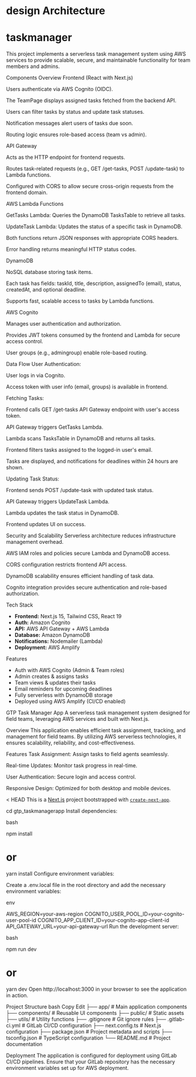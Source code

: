 
design Architecture
=======
# taskmanager

This project implements a serverless task management system using AWS services to provide scalable, secure, and maintainable functionality for team members and admins.

Components Overview
Frontend (React with Next.js)

Users authenticate via AWS Cognito (OIDC).

The TeamPage displays assigned tasks fetched from the backend API.

Users can filter tasks by status and update task statuses.

Notification messages alert users of tasks due soon.

Routing logic ensures role-based access (team vs admin).

API Gateway

Acts as the HTTP endpoint for frontend requests.

Routes task-related requests (e.g., GET /get-tasks, POST /update-task) to Lambda functions.

Configured with CORS to allow secure cross-origin requests from the frontend domain.

AWS Lambda Functions

GetTasks Lambda: Queries the DynamoDB TasksTable to retrieve all tasks.

UpdateTask Lambda: Updates the status of a specific task in DynamoDB.

Both functions return JSON responses with appropriate CORS headers.

Error handling returns meaningful HTTP status codes.

DynamoDB

NoSQL database storing task items.

Each task has fields: taskId, title, description, assignedTo (email), status, createdAt, and optional deadline.

Supports fast, scalable access to tasks by Lambda functions.

AWS Cognito

Manages user authentication and authorization.

Provides JWT tokens consumed by the frontend and Lambda for secure access control.

User groups (e.g., admingroup) enable role-based routing.

Data Flow
User Authentication:

User logs in via Cognito.

Access token with user info (email, groups) is available in frontend.

Fetching Tasks:

Frontend calls GET /get-tasks API Gateway endpoint with user's access token.

API Gateway triggers GetTasks Lambda.

Lambda scans TasksTable in DynamoDB and returns all tasks.

Frontend filters tasks assigned to the logged-in user's email.

Tasks are displayed, and notifications for deadlines within 24 hours are shown.

Updating Task Status:

Frontend sends POST /update-task with updated task status.

API Gateway triggers UpdateTask Lambda.

Lambda updates the task status in DynamoDB.

Frontend updates UI on success.

Security and Scalability
Serverless architecture reduces infrastructure management overhead.

AWS IAM roles and policies secure Lambda and DynamoDB access.

CORS configuration restricts frontend API access.

DynamoDB scalability ensures efficient handling of task data.

Cognito integration provides secure authentication and role-based authorization.

  Tech Stack

- **Frontend:** Next.js 15, Tailwind CSS, React 19
- **Auth:** Amazon Cognito
- **API:** AWS API Gateway + AWS Lambda
- **Database:** Amazon DynamoDB
- **Notifications:** Nodemailer (Lambda)
- **Deployment:** AWS Amplify

 Features

- Auth with AWS Cognito (Admin & Team roles)
- Admin creates & assigns tasks
- Team views & updates their tasks
- Email reminders for upcoming deadlines
- Fully serverless with DynamoDB storage
- Deployed using AWS Amplify (CI/CD enabled)

GTP Task Manager App
A serverless task management system designed for field teams, leveraging AWS services and built with Next.js.

Overview
This application enables efficient task assignment, tracking, and management for field teams. By utilizing AWS serverless technologies, it ensures scalability, reliability, and cost-effectiveness.

Features
Task Assignment: Assign tasks to field agents seamlessly.

Real-time Updates: Monitor task progress in real-time.

User Authentication: Secure login and access control.

Responsive Design: Optimized for both desktop and mobile devices.



< HEAD
This is a [Next.js](https://nextjs.org) project bootstrapped with [`create-next-app`](https://nextjs.org/docs/app/api-reference/cli/create-next-app).


cd gtp_taskmanagerapp
Install dependencies:

bash

npm install
# or
yarn install
Configure environment variables:

Create a .env.local file in the root directory and add the necessary environment variables:

env

AWS_REGION=your-aws-region
COGNITO_USER_POOL_ID=your-cognito-user-pool-id
COGNITO_APP_CLIENT_ID=your-cognito-app-client-id
API_GATEWAY_URL=your-api-gateway-url
Run the development server:

bash

npm run dev
# or
yarn dev
Open http://localhost:3000 in your browser to see the application in action.

Project Structure
bash
Copy
Edit
├── app/                 # Main application components
├── components/          # Reusable UI components
├── public/              # Static assets
├── utils/               # Utility functions
├── .gitignore           # Git ignore rules
├── .gitlab-ci.yml       # GitLab CI/CD configuration
├── next.config.ts       # Next.js configuration
├── package.json         # Project metadata and scripts
├── tsconfig.json        # TypeScript configuration
└── README.md            # Project documentation


Deployment
The application is configured for deployment using GitLab CI/CD pipelines. Ensure that your GitLab repository has the necessary environment variables set up for AWS deployment.
